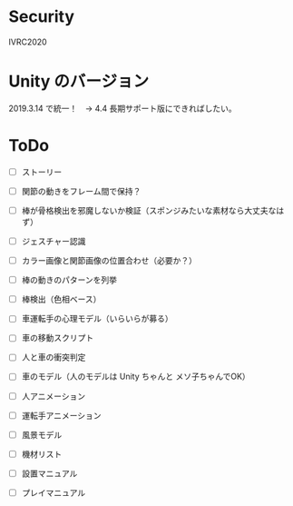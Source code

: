 # Security
IVRC2020

# Unity のバージョン
2019.3.14 で統一！　→ 4.4 長期サポート版にできればしたい。

# ToDo

- [ ] ストーリー
- [ ] 関節の動きをフレーム間で保持？
- [ ] 棒が骨格検出を邪魔しないか検証（スポンジみたいな素材なら大丈夫なはず）
- [ ] ジェスチャー認識
- [ ] カラー画像と関節画像の位置合わせ（必要か？）

- [ ] 棒の動きのパターンを列挙
- [ ] 棒検出（色相ベース）

- [ ] 車運転手の心理モデル（いらいらが募る）
- [ ] 車の移動スクリプト
- [ ] 人と車の衝突判定
- [ ] 車のモデル（人のモデルは Unity ちゃんと メソ子ちゃんでOK）
- [ ] 人アニメーション
- [ ] 運転手アニメーション
- [ ] 風景モデル

- [ ] 機材リスト
- [ ] 設置マニュアル
- [ ] プレイマニュアル
